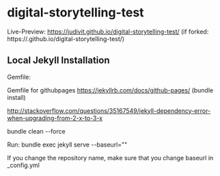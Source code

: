 # digital-storytelling-test

Live-Preview: https://judivit.github.io/digital-storytelling-test/
(if forked: https://<your-username>.github.io/digital-storytelling-test/)


## Local Jekyll Installation

Gemfile:

Gemfile for githubpages
https://jekyllrb.com/docs/github-pages/
(bundle install)

http://stackoverflow.com/questions/35167549/jekyll-dependency-error-when-upgrading-from-2-x-to-3-x

bundle clean --force


Run: bundle exec jekyll serve --baseurl=""

If you change the repository name, make sure that you change baseurl in _config.yml
